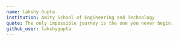 ```yaml
---
name: Lakshy Gupta
institution: Amity School of Engineering and Technology
quote: The only impossible journey is the one you never begin.
github_user: lakshygupta
---
```

